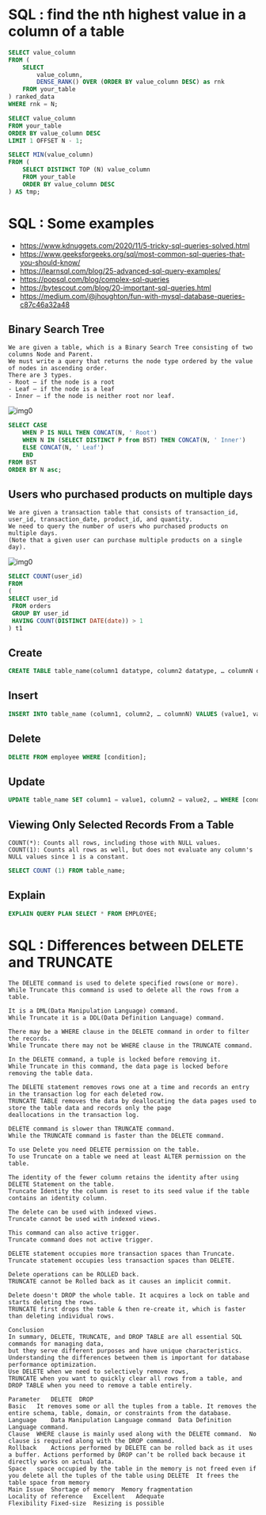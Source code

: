 # SQL : find the nth highest value in a column of a table

```sql
SELECT value_column
FROM (
    SELECT
        value_column,
        DENSE_RANK() OVER (ORDER BY value_column DESC) as rnk
    FROM your_table
) ranked_data
WHERE rnk = N;
```
```sql
SELECT value_column
FROM your_table
ORDER BY value_column DESC
LIMIT 1 OFFSET N - 1;
```
```sql
SELECT MIN(value_column)
FROM (
    SELECT DISTINCT TOP (N) value_column
    FROM your_table
    ORDER BY value_column DESC
) AS tmp;
```

# SQL : Some examples

- https://www.kdnuggets.com/2020/11/5-tricky-sql-queries-solved.html
- https://www.geeksforgeeks.org/sql/most-common-sql-queries-that-you-should-know/
- https://learnsql.com/blog/25-advanced-sql-query-examples/
- https://popsql.com/blog/complex-sql-queries
- https://bytescout.com/blog/20-important-sql-queries.html
- https://medium.com/@jhoughton/fun-with-mysql-database-queries-c87c46a32a48

## Binary Search Tree
```
We are given a table, which is a Binary Search Tree consisting of two columns Node and Parent.
We must write a query that returns the node type ordered by the value of nodes in ascending order.
There are 3 types.
- Root — if the node is a root
- Leaf — if the node is a leaf
- Inner — if the node is neither root nor leaf.
```
![img0](https://i.ibb.co/j6mMpB1/sura-sql-tricky-3.png)
```sql
SELECT CASE
    WHEN P IS NULL THEN CONCAT(N, ' Root')
    WHEN N IN (SELECT DISTINCT P from BST) THEN CONCAT(N, ' Inner')
    ELSE CONCAT(N, ' Leaf')
    END
FROM BST
ORDER BY N asc;
```

## Users who purchased products on multiple days
```
We are given a transaction table that consists of transaction_id, user_id, transaction_date, product_id, and quantity.
We need to query the number of users who purchased products on multiple days.
(Note that a given user can purchase multiple products on a single day).
```
![img0](https://i.ibb.co/4SHQhds/sura-sql-tricky-4.png)
```sql
SELECT COUNT(user_id)
FROM
(
SELECT user_id
 FROM orders
 GROUP BY user_id
 HAVING COUNT(DISTINCT DATE(date)) > 1
) t1
```

## Create
```sql
CREATE TABLE table_name(column1 datatype, column2 datatype, … columnN datatype);
```

## Insert
```sql
INSERT INTO table_name (column1, column2, … columnN) VALUES (value1, value2, … valueN);
```

## Delete
```sql
DELETE FROM employee WHERE [condition];
```

## Update
```sql
UPDATE table_name SET column1 = value1, column2 = value2, … WHERE [condition];
```

## Viewing Only Selected Records From a Table
```
COUNT(*): Counts all rows, including those with NULL values.
COUNT(1): Counts all rows as well, but does not evaluate any column's NULL values since 1 is a constant.
```
```sql
SELECT COUNT (1) FROM table_name;
```

## Explain
```sql
EXPLAIN QUERY PLAN SELECT * FROM EMPLOYEE;
```

# SQL : Differences between DELETE and TRUNCATE

```
The DELETE command is used to delete specified rows(one or more).
While Truncate this command is used to delete all the rows from a table.

It is a DML(Data Manipulation Language) command.
While Truncate it is a DDL(Data Definition Language) command.

There may be a WHERE clause in the DELETE command in order to filter the records.
While Truncate there may not be WHERE clause in the TRUNCATE command.

In the DELETE command, a tuple is locked before removing it.
While Truncate in this command, the data page is locked before removing the table data.

The DELETE statement removes rows one at a time and records an entry in the transaction log for each deleted row.
TRUNCATE TABLE removes the data by deallocating the data pages used to store the table data and records only the page
deallocations in the transaction log.

DELETE command is slower than TRUNCATE command.
While the TRUNCATE command is faster than the DELETE command.

To use Delete you need DELETE permission on the table.
To use Truncate on a table we need at least ALTER permission on the table.

The identity of the fewer column retains the identity after using DELETE Statement on the table.
Truncate Identity the column is reset to its seed value if the table contains an identity column.

The delete can be used with indexed views.
Truncate cannot be used with indexed views.

This command can also active trigger.
Truncate command does not active trigger.

DELETE statement occupies more transaction spaces than Truncate.
Truncate statement occupies less transaction spaces than DELETE.

Delete operations can be ROLLED back.
TRUNCATE cannot be Rolled back as it causes an implicit commit.

Delete doesn't DROP the whole table. It acquires a lock on table and starts deleting the rows.
TRUNCATE first drops the table & then re-create it, which is faster than deleting individual rows.

Conclusion
In summary, DELETE, TRUNCATE, and DROP TABLE are all essential SQL commands for managing data,
but they serve different purposes and have unique characteristics.
Understanding the differences between them is important for database performance optimization.
Use DELETE when we need to selectively remove rows,
TRUNCATE when you want to quickly clear all rows from a table, and DROP TABLE when you need to remove a table entirely.
```

```
Parameter	DELETE	DROP
Basic	It removes some or all the tuples from a table.	It removes the entire schema, table, domain, or constraints from the database.
Language	Data Manipulation Language command	Data Definition Language command.
Clause	WHERE clause is mainly used along with the DELETE command.	No clause is required along with the DROP command.
Rollback	Actions performed by DELETE can be rolled back as it uses a buffer.	Actions performed by DROP can’t be rolled back because it directly works on actual data.
Space	space occupied by the table in the memory is not freed even if you delete all the tuples of the table using DELETE	It frees the table space from memory
Main Issue	Shortage of memory	Memory fragmentation
Locality of reference	Excellent	Adequate
Flexibility	Fixed-size	Resizing is possible
```























